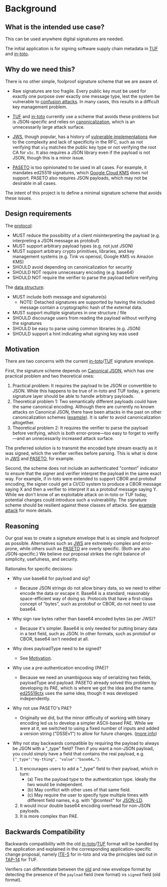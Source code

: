 # Background

## What is the intended use case?

This can be used anywhere digital signatures are needed.

The initial application is for signing software supply chain metadata in [TUF]
and [in-toto].

## Why do we need this?

There is no other simple, foolproof signature scheme that we are aware of.

*   Raw signatures are too fragile. Every public key must be used for exactly
    one purpose over exactly one message type, lest the system be vulnerable to
    [confusion attacks](#motivation). In many cases, this results in a difficult
    key management problem.

*   [TUF] and [in-toto] currently use a scheme that avoids these problems but is
    JSON-specific and relies on [canonicalization](#motivation), which is an
    unnecessarily large attack surface.

*   [JWS], though popular, has a history of
    [vulnerable implementations](https://auth0.com/blog/critical-vulnerabilities-in-json-web-token-libraries/)
    due to the complexity and lack of specificity in the RFC, such as not
    verifying that `alg` matches the public key type or not verifying the root
    CA for `x5c`. It also requires a JSON library even if the payload is not
    JSON, though this is a minor issue.

*   [PASETO] is too opinionated to be used in all cases. For example, it
    mandates ed25519 signatures, which [Google Cloud KMS] does not support.
    PASETO also requires JSON payloads, which may not be desirable in all cases.

The intent of this project is to define a minimal signature scheme that avoids
these issues.

## Design requirements

The [protocol](protocol.md):

*   MUST reduce the possibility of a client misinterpreting the payload (e.g.
    interpreting a JSON message as protobuf)
*   MUST support arbitrary payload types (e.g. not just JSON)
*   MUST support arbitrary crypto primitives, libraries, and key management
    systems (e.g. Tink vs openssl, Google KMS vs Amazon KMS)
*   SHOULD avoid depending on canonicalization for security
*   SHOULD NOT require unnecessary encoding (e.g. base64)
*   SHOULD NOT require the verifier to parse the payload before verifying

The [data structure](envelope.md):

*   MUST include both message and signature(s)
    *   NOTE: Detached signatures are supported by having the included message
        contain a cryptographic hash of the external data.
*   MUST support multiple signatures in one structure / file
*   SHOULD discourage users from reading the payload without verifying the
    signatures
*   SHOULD be easy to parse using common libraries (e.g. JSON)
*   SHOULD support a hint indicating what signing key was used

## Motivation

There are two concerns with the current [in-toto]/[TUF] signature envelope.

First, the signature scheme depends on [Canonical JSON], which has one practical
problem and two theoretical ones:

1.  Practical problem: It requires the payload to be JSON or convertible to
    JSON. While this happens to be true of in-toto and TUF today, a generic
    signature layer should be able to handle arbitrary payloads.
1.  Theoretical problem 1: Two semantically different payloads could have the
    same canonical encoding. Although there are currently no known attacks on
    Canonical JSON, there have been attacks in the past on other
    canonicalization schemes
    ([example](https://latacora.micro.blog/2019/07/24/how-not-to.html#canonicalization)).
    It is safer to avoid canonicalization altogether.
1.  Theoretical problem 2: It requires the verifier to parse the payload before
    verifying, which is both error-prone—too easy to forget to verify—and an
    unnecessarily increased attack surface.

The preferred solution is to transmit the encoded byte stream exactly as it was
signed, which the verifier verifies before parsing. This is what is done in
[JWS] and [PASETO], for example.

Second, the scheme does not include an authenticated "context" indicator to
ensure that the signer and verifier interpret the payload in the same exact way.
For example, if in-toto were extended to support CBOR and protobuf encoding, the
signer could get a CI/CD system to produce a CBOR message saying X and then a
verifier to interpret it as a protobuf message saying Y. While we don't know of
an exploitable attack on in-toto or TUF today, potential changes could introduce
such a vulnerability. The signature scheme should be resilient against these
classes of attacks. See [example attack](hypothetical_signature_attack.ipynb)
for more details.

## Reasoning

Our goal was to create a signature envelope that is as simple and foolproof as
possible. Alternatives such as [JWS] are extremely complex and error-prone,
while others such as [PASETO] are overly specific. (Both are also
JSON-specific.) We believe our proposal strikes the right balance of simplicity,
usefulness, and security.

Rationales for specific decisions:

-   Why use base64 for payload and sig?

    -   Because JSON strings do not allow binary data, so we need to either
        encode the data or escape it. Base64 is a standard, reasonably
        space-efficient way of doing so. Protocols that have a first-class
        concept of "bytes", such as protobuf or CBOR, do not need to use base64.

-   Why sign raw bytes rather than base64 encoded bytes (as per JWS)?

    -   Because it's simpler. Base64 is only needed for putting binary data in a
        text field, such as JSON. In other formats, such as protobuf or CBOR,
        base64 isn't needed at all.

-   Why does payloadType need to be signed?

    -   See [Motivation](#motivation).

-   Why use a pre-authentication encoding (PAE)?

    -   Because we need an unambiguous way of serializing two fields,
        payloadType and payload. PASETO already solved this problem by
        developing its PAE, which is where we got the idea and the name.
        [ed25519ctx] uses the same idea, though it was developed independently.

-   Why not use PASETO's PAE?

    -   Originally we did, but the minor difficulty of working with binary
        encoding led us to develop a simpler ASCII-based PAE. While we were at
        it, we switched to using a fixed number of inputs and added a version
        string ("DSSEv1") to allow for future changes.
        ([more info](https://github.com/secure-systems-lab/dsse/issues/27))

-   Why not stay backwards compatible by requiring the payload to always be JSON
    with a "_type" field? Then if you want a non-JSON payload, you could simply
    have a field that contains the real payload, e.g. `{"_type":"my-thing",
    "value":"base64…"}`.

    1.  It encourages users to add a "_type" field to their payload, which in
        turn:
        -   (a) Ties the payload type to the authentication type. Ideally the
            two would be independent.
        -   (b) May conflict with other uses of that same field.
        -   (c) May require the user to specify type multiple times with
            different field names, e.g. with "@context" for
            [JSON-LD](https://json-ld.org/).
    2.  It would incur double base64 encoding overhead for non-JSON payloads.
    3.  It is more complex than PAE.

## Backwards Compatibility

Backwards compatibility with the old [in-toto]/[TUF] format will be handled by
the application and explained in the corresponding application-specific change
proposal, namely [ITE-5](https://github.com/in-toto/ITE/pull/13) for in-toto and
via the principles laid out in
[TAP-14](https://github.com/theupdateframework/taps/blob/master/tap14.md) for
TUF.

Verifiers can differentiate between the
[old](https://github.com/in-toto/specification/blob/d416c1f334ac6b581f75c0fa65125fb434d7a610/in-toto-spec.md#42-file-formats-general-principles)
and new envelope format by detecting the presence of the `payload` field (new
format) vs `signed` field (old format).

[Canonical JSON]: http://wiki.laptop.org/go/Canonical_JSON
[ed25519ctx]: https://www.cryptologie.net/article/497/eddsa-ed25519-ed25519-ietf-ed25519ph-ed25519ctx-hasheddsa-pureeddsa-wtf/
[Google Cloud KMS]: https://cloud.google.com/security-key-management
[in-toto]: https://in-toto.io
[JWS]: https://tools.ietf.org/html/rfc7515
[PASETO]: https://github.com/paseto-standard/paseto-spec/blob/master/docs/01-Protocol-Versions/Version2.md#sign
[TUF]: https://theupdateframework.io
